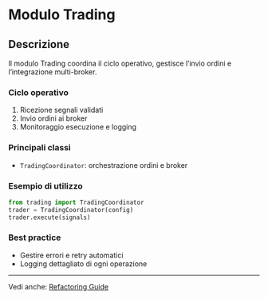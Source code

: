 
# Modulo Trading

## Descrizione
Il modulo Trading coordina il ciclo operativo, gestisce l’invio ordini e l’integrazione multi-broker.

### Ciclo operativo
1. Ricezione segnali validati
2. Invio ordini ai broker
3. Monitoraggio esecuzione e logging

### Principali classi
- `TradingCoordinator`: orchestrazione ordini e broker

### Esempio di utilizzo
```python
from trading import TradingCoordinator
trader = TradingCoordinator(config)
trader.execute(signals)
```

### Best practice
- Gestire errori e retry automatici
- Logging dettagliato di ogni operazione

---
Vedi anche: [Refactoring Guide](../REFERENCE/refactoring_guide.md)
